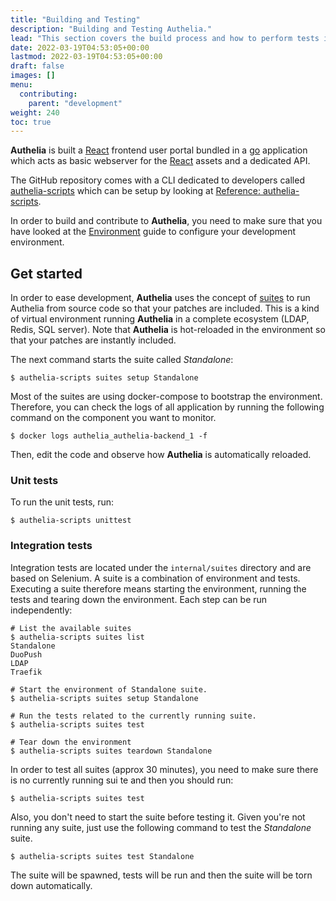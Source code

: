```yaml
---
title: "Building and Testing"
description: "Building and Testing Authelia."
lead: "This section covers the build process and how to perform tests in development."
date: 2022-03-19T04:53:05+00:00
lastmod: 2022-03-19T04:53:05+00:00
draft: false
images: []
menu:
  contributing:
    parent: "development"
weight: 240
toc: true
---
```


**Authelia** is built a [React] frontend user portal bundled in a [go] application which acts as basic webserver for
the [React] assets and a dedicated API.

The GitHub repository comes with a CLI dedicated to developers called
[authelia-scripts](./reference-authelia-scripts.md) which can be setup by looking at
[Reference: authelia-scripts](reference-authelia-scripts.md).

In order to build and contribute to **Authelia**, you need to make sure that you have looked at the
[Environment](environment.md) guide to configure your development environment.

## Get started

In order to ease development, **Authelia** uses the concept of [suites] to run Authelia from source code so that your
patches are included. This is a kind of virtual environment running **Authelia** in a complete ecosystem
(LDAP, Redis, SQL server). Note that **Authelia** is hot-reloaded in the environment so that your patches are instantly
included.

The next command starts the suite called *Standalone*:

```console
$ authelia-scripts suites setup Standalone
```

Most of the suites are using docker-compose to bootstrap the environment. Therefore, you can check the logs of all
application by running the following command on the component you want to monitor.

```console
$ docker logs authelia_authelia-backend_1 -f
```

Then, edit the code and observe how **Authelia** is automatically reloaded.

### Unit tests

To run the unit tests, run:

```console
$ authelia-scripts unittest
```

### Integration tests

Integration tests are located under the `internal/suites` directory and are based on Selenium. A suite is a combination
of environment and tests. Executing a suite therefore means starting the environment, running the tests and tearing down
the environment. Each step can be run independently:

```console
# List the available suites
$ authelia-scripts suites list
Standalone
DuoPush
LDAP
Traefik

# Start the environment of Standalone suite.
$ authelia-scripts suites setup Standalone

# Run the tests related to the currently running suite.
$ authelia-scripts suites test

# Tear down the environment
$ authelia-scripts suites teardown Standalone
```

In order to test all suites (approx 30 minutes), you need to make sure there is no currently running sui te and then you
should run:

```console
$ authelia-scripts suites test
```

Also, you don't need to start the suite before testing it. Given you're not running any suite, just use the following
command to test the *Standalone* suite.

```console
$ authelia-scripts suites test Standalone
```

The suite will be spawned, tests will be run and then the suite will be torn down automatically.

[suites]: ./integration-suites.md
[React]: https://reactjs.org/
[go]: https://go.dev/dl/
[Node.js]: https://nodejs.org/en/download/
[Docker]: https://docs.docker.com/get-docker/
[Docker Compose]: https://docs.docker.com/compose/install/
[golangci-lint]: https://golangci-lint.run/usage/install/
[goimports-reviser]: https://github.com/incu6us/goimports-reviser#install
